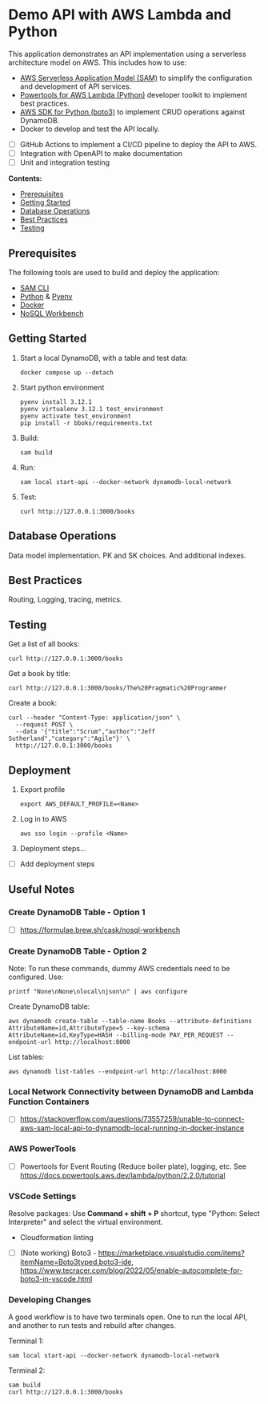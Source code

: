 # Demo API with AWS Lambda and Python
This application demonstrates an API implementation using a serverless architecture model on AWS.  This includes how to use:

- [AWS Serverless Application Model (SAM)](https://aws.amazon.com/serverless/sam/) to simplify the configuration and development of API services.
- [Powertools for AWS Lambda (Python)](https://docs.powertools.aws.dev/lambda/python/latest/) developer toolkit to implement best practices.
- [AWS SDK for Python (boto3)](https://boto3.amazonaws.com/v1/documentation/api/latest/index.html) to implement CRUD operations against DynamoDB.
- Docker to develop and test the API locally.
- [ ] GitHub Actions to implement a CI/CD pipeline to deploy the API to AWS.
- [ ] Integration with OpenAPI to make documentation
- [ ] Unit and integration testing

**Contents:**
- [Prerequisites](#prerequisites)
- [Getting Started](#getting-started)
- [Database Operations](#database-operations)
- [Best Practices]()
- [Testing](#testing)


## Prerequisites
The following tools are used to build and deploy the application:
- [SAM CLI](https://docs.aws.amazon.com/serverless-application-model/latest/developerguide/serverless-sam-cli-install.html)
- [Python](https://www.python.org/downloads/) & [Pyenv](https://github.com/pyenv/pyenv)
- [Docker](https://hub.docker.com/search/?type=edition&offering=community)
- [NoSQL Workbench](https://docs.aws.amazon.com/amazondynamodb/latest/developerguide/workbench.html)


## Getting Started

1. Start a local DynamoDB, with a table and test data:
    ```
    docker compose up --detach
    ```
1. Start python environment
    ```
    pyenv install 3.12.1
    pyenv virtualenv 3.12.1 test_environment
    pyenv activate test_environment
    pip install -r bboks/requirements.txt
    ```
1. Build:
    ```
    sam build
    ```
1. Run:
    ```
    sam local start-api --docker-network dynamodb-local-network
    ```
1. Test:
    ```
    curl http://127.0.0.1:3000/books
    ```


## Database Operations
Data model implementation.  PK and SK choices.  And additional indexes.

## Best Practices
Routing, Logging, tracing, metrics.

## Testing
Get a list of all books:
```
curl http://127.0.0.1:3000/books
```

Get a book by title:
```
curl http://127.0.0.1:3000/books/The%20Pragmatic%20Programmer
```

Create a book:
```
curl --header "Content-Type: application/json" \
  --request POST \
  --data '{"title":"Scrum","author":"Jeff Sutherland","category":"Agile"}' \
  http://127.0.0.1:3000/books
```

## Deployment
1. Export profile
    ```
    export AWS_DEFAULT_PROFILE=<Name>
    ```
1. Log in to AWS
    ```
    aws sso login --profile <Name>
    ```
1. Deployment steps...

- [ ] Add deployment steps

## Useful Notes

### Create DynamoDB Table - Option 1
- [ ] https://formulae.brew.sh/cask/nosql-workbench

### Create DynamoDB Table - Option 2
Note: To run these commands, dummy AWS credentials need to be configured.  Use:
```
printf "None\nNone\nlocal\njson\n" | aws configure
```

Create DynamoDB table:
```
aws dynamodb create-table --table-name Books --attribute-definitions AttributeName=id,AttributeType=S --key-schema AttributeName=id,KeyType=HASH --billing-mode PAY_PER_REQUEST --endpoint-url http://localhost:8000
```
List tables:
```
aws dynamodb list-tables --endpoint-url http://localhost:8000
```

### Local Network Connectivity between DynamoDB and Lambda Function Containers
- [ ] https://stackoverflow.com/questions/73557259/unable-to-connect-aws-sam-local-api-to-dynamodb-local-running-in-docker-instance

### AWS PowerTools
- [ ] Powertools for Event Routing (Reduce boiler plate), logging, etc. See https://docs.powertools.aws.dev/lambda/python/2.2.0/tutorial



### VSCode Settings
Resolve packages: Use **Command + shift + P** shortcut, type "Python: Select Interpreter" and select the virtual environment.

- Cloudformation linting
- [ ] (Note working) Boto3 - https://marketplace.visualstudio.com/items?itemName=Boto3typed.boto3-ide, https://www.tecracer.com/blog/2022/05/enable-autocomplete-for-boto3-in-vscode.html

### Developing Changes
A good workflow is to have two terminals open.  One to run the local API, and another to run tests and rebuild after changes.

Terminal 1:
```
sam local start-api --docker-network dynamodb-local-network
```

Terminal 2:
```
sam build
curl http://127.0.0.1:3000/books
```
